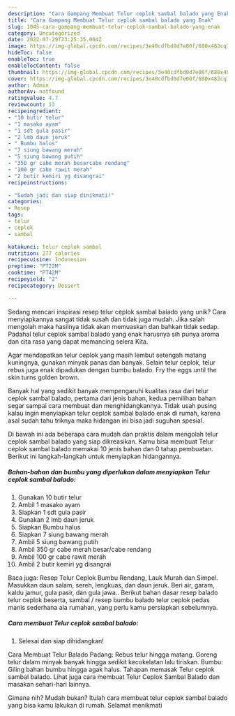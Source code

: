 ```yaml
---
description: "Cara Gampang Membuat Telur ceplok sambal balado yang Enak"
title: "Cara Gampang Membuat Telur ceplok sambal balado yang Enak"
slug: 1045-cara-gampang-membuat-telur-ceplok-sambal-balado-yang-enak
category: Uncategorized
date: 2022-07-29T23:25:35.004Z
image: https://img-global.cpcdn.com/recipes/3e40cdfbd0d7e00f/680x482cq70/telur-ceplok-sambal-balado-foto-resep-utama.jpg
hideToc: false
enableToc: true
enableTocContent: false
thumbnail: https://img-global.cpcdn.com/recipes/3e40cdfbd0d7e00f/680x482cq70/telur-ceplok-sambal-balado-foto-resep-utama.jpg
cover: https://img-global.cpcdn.com/recipes/3e40cdfbd0d7e00f/680x482cq70/telur-ceplok-sambal-balado-foto-resep-utama.jpg
author: Admin
authorAv: notfound
ratingvalue: 4.7
reviewcount: 13
recipeingredient:
- "10 butir telur"
- "1 masako ayam"
- "1 sdt gula pasir"
- "2 lmb daun jeruk"
- " Bumbu halus"
- "7 siung bawang merah"
- "5 siung bawang putih"
- "350 gr cabe merah besarcabe rendang"
- "100 gr cabe rawit merah"
- "2 butir kemiri yg disangrai"
recipeinstructions:

- "Sudah jadi dan siap dinikmati!"
categories:
- Resep
tags:
- telur
- ceplok
- sambal

katakunci: telur ceplok sambal 
nutrition: 277 calories
recipecuisine: Indonesian
preptime: "PT22M"
cooktime: "PT42M"
recipeyield: "2"
recipecategory: Dessert

---
```





Sedang mencari inspirasi resep telur ceplok sambal balado yang unik? Cara menyiapkannya sangat tidak susah dan tidak juga mudah. Jika salah mengolah maka hasilnya tidak akan memuaskan dan bahkan tidak sedap. Padahal telur ceplok sambal balado yang enak harusnya sih punya aroma dan cita rasa yang dapat memancing selera Kita.





Agar mendapatkan telur ceplok yang masih lembut setengah matang kuningnya, gunakan minyak panas dan banyak. Selain telur ceplok, telur rebus juga enak dipadukan dengan bumbu balado. Fry the eggs until the skin turns golden brown.

Banyak hal yang sedikit banyak mempengaruhi kualitas rasa dari telur ceplok sambal balado, pertama dari jenis bahan, kedua pemilihan bahan segar sampai cara membuat dan menghidangkannya. Tidak usah pusing kalau ingin menyiapkan telur ceplok sambal balado enak di rumah, karena asal sudah tahu triknya maka hidangan ini bisa jadi suguhan spesial.






Di bawah ini ada beberapa cara mudah dan praktis dalam mengolah telur ceplok sambal balado yang siap dikreasikan. Kamu bisa membuat Telur ceplok sambal balado memakai 10 jenis bahan dan 0 tahap pembuatan. Berikut ini langkah-langkah untuk menyiapkan hidangannya.

<!--inarticleads1-->

##### Bahan-bahan dan bumbu yang diperlukan dalam menyiapkan Telur ceplok sambal balado:

1. Gunakan 10 butir telur
1. Ambil 1 masako ayam
1. Siapkan 1 sdt gula pasir
1. Gunakan 2 lmb daun jeruk
1. Siapkan  Bumbu halus
1. Siapkan 7 siung bawang merah
1. Ambil 5 siung bawang putih
1. Ambil 350 gr cabe merah besar/cabe rendang
1. Ambil 100 gr cabe rawit merah
1. Ambil 2 butir kemiri yg disangrai


Baca juga: Resep Telur Ceplok Bumbu Rendang, Lauk Murah dan Simpel. Masukkan daun salam, sereh, lengkuas, dan daun jeruk. Beri air, garam, kaldu jamur, gula pasir, dan gula jawa.. Berikut bahan dasar resep balado telur ceplok beserta, sambal / resep bumbu balado telur ceplok pedas manis sederhana ala rumahan, yang perlu kamu persiapkan sebelumnya. 

<!--inarticleads2-->

##### Cara membuat Telur ceplok sambal balado:


1. Selesai dan siap dihidangkan!

Cara Membuat Telur Balado Padang: Rebus telur hingga matang. Goreng telur dalam minyak banyak hingga sedikit kecokelatan lalu tiriskan. Bumbu: Giling bahan bumbu hingga agak halus. Tahapan memasak Telur ceplok sambal balado. Lihat juga cara membuat Telur Ceplok Sambal Balado dan masakan sehari-hari lainnya. 

Gimana nih? Mudah bukan? Itulah cara membuat telur ceplok sambal balado yang bisa kamu lakukan di rumah. Selamat menikmati
